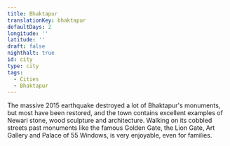 ```yaml
---
title: Bhaktapur
translationKey: bhaktapur
defaultDays: 2
longitude: ''
latitude: ''
draft: false
nighthalt: true
id: city
type: city
tags:
  - Cities
  - Bhaktapur
---
```

The massive 2015 earthquake destroyed a lot of Bhaktapur's monuments, but most have been restored, and the town contains excellent examples of Newari stone, wood sculpture and architecture. Walking on its cobbled streets past monuments like the famous Golden Gate, the Lion Gate, Art Gallery and Palace of 55 Windows, is very enjoyable, even for families.